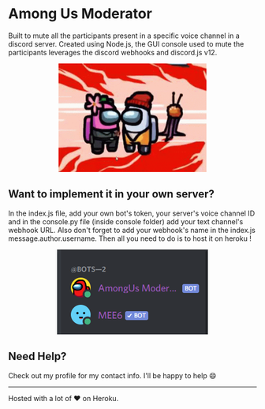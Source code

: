 # Among Us Moderator
Built to mute all the participants present in a specific voice channel in a discord server. Created using Node.js, the GUI console used to mute the participants leverages the discord webhooks and discord.js v12.

<div align="center">
  <img  width="300" height ="220" src="imposter.gif">
</div>

## Want to implement it in your own server?
In the index.js file, add your own bot's token, your server's voice channel ID and in the console.py file (inside console folder) add your text channel's webhook URL. Also don't forget to add your webhook's name in the index.js message.author.username. Then all you need to do is to host it on heroku !

<div align="center">
  <img src="online.PNG">
</div>

## Need Help?
Check out my profile for my contact info. I'll be happy to help :smile:

----------------------
Hosted with a lot of :heart: on Heroku.
